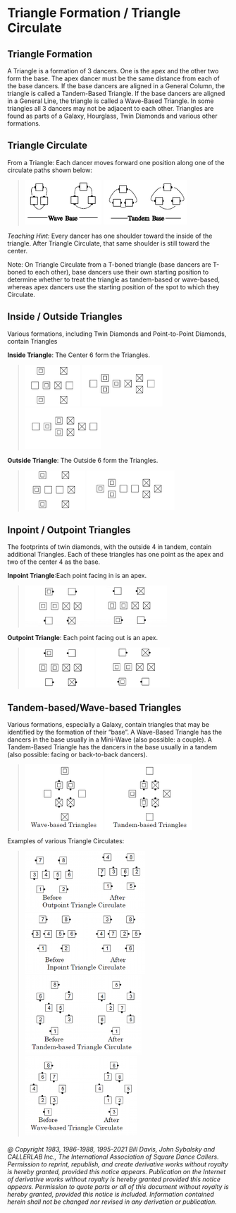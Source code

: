 
# Triangle Formation / Triangle Circulate

## Triangle Formation

A Triangle is a formation of 3 dancers. One is the apex and the other two form the base.
The apex dancer must be the same distance from each of the base dancers. If the base
dancers are aligned in a General Column, the triangle is called a Tandem-Based Triangle. If the base
dancers are aligned in a General Line, the triangle is called a Wave-Based Triangle. In some triangles all 3
dancers may not be adjacent to each other. Triangles are found as parts of a Galaxy,
Hourglass, Twin Diamonds and various other formations.

## Triangle Circulate
From a Triangle: Each dancer moves forward one position
along one of the circulate paths shown below:

> 
> ![alt](triangle_circulate_1a.png)
> ![alt](triangle_circulate_1b.png)
> 

*Teaching Hint:* Every dancer has one shoulder toward the
inside of the triangle. After Triangle Circulate, that same
shoulder is still toward the center.

Note: On Triangle Circulate from a T-boned triangle (base dancers are T-boned to each other), base dancers
use their own starting position to determine whether to treat the triangle as tandem-based or wave-based,
whereas apex dancers use the starting position of the spot to which they Circulate.

## Inside / Outside Triangles
Various formations, including Twin Diamonds and Point-to-Point Diamonds, contain Triangles

**Inside Triangle**: The Center 6 form the Triangles.

> 
> ![alt](triangle_1a.png)
> ![alt](triangle_1b.png)
> ![alt](triangle_1c.png)
> 

**Outside Triangle**: The Outside 6 form the Triangles.

> 
> ![alt](triangle_2a.png)
> ![alt](triangle_2b.png)
> 

## Inpoint / Outpoint Triangles
The footprints of twin diamonds, with the outside 4 in tandem, contain additional Triangles. Each of
these triangles has one point as the apex and two of the center 4 as the base.

**Inpoint Triangle**:Each point facing in is an apex.

> 
> ![alt](triangle_3a.png)
> ![alt](triangle_3b.png)
> 

**Outpoint Triangle**: Each point facing out is an apex.

> 
> ![alt](triangle_4a.png)
> ![alt](triangle_4b.png)
> 

## Tandem-based/Wave-based Triangles
Various formations, especially a Galaxy, contain triangles that may be
identified by the formation of their “base”. A Wave-Based Triangle has
the dancers in the base usually in a Mini-Wave (also possible: a
couple). A Tandem-Based Triangle has the dancers in the base usually in
a tandem (also possible: facing or back-to-back dancers).

> 
> ![alt](triangle_5a.png)
> ![alt](triangle_5b.png)
> 

Examples of various Triangle Circulates:

> 
> ![alt](triangle_6a.png)
> ![alt](triangle_6b.png)
> ![alt](triangle_6c.png)
> ![alt](triangle_6d.png)
> 

###### @ Copyright 1983, 1986-1988, 1995-2021 Bill Davis, John Sybalsky and CALLERLAB Inc., The International Association of Square Dance Callers. Permission to reprint, republish, and create derivative works without royalty is hereby granted, provided this notice appears. Publication on the Internet of derivative works without royalty is hereby granted provided this notice appears. Permission to quote parts or all of this document without royalty is hereby granted, provided this notice is included. Information contained herein shall not be changed nor revised in any derivation or publication.
